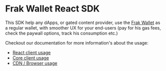 # Frak Wallet React SDK

This SDK help any dApps, or gated content provider, use the [Frak Wallet](https://wallet.frak.id/) as a regular wallet, with smoother UX for your end-users (pay for his gas fees, check the paywall options, track his consumption etc.)

Checkout our documentation for more information's about the usage:
- [React client usage](https://docs.frak.id/wallet-sdk/getting-started/react)
- [Core client usage](https://docs.frak.id/wallet-sdk/getting-started/javascript)
- [CDN / Browser usage](https://docs.frak.id/wallet-sdk/getting-started/cdn)
